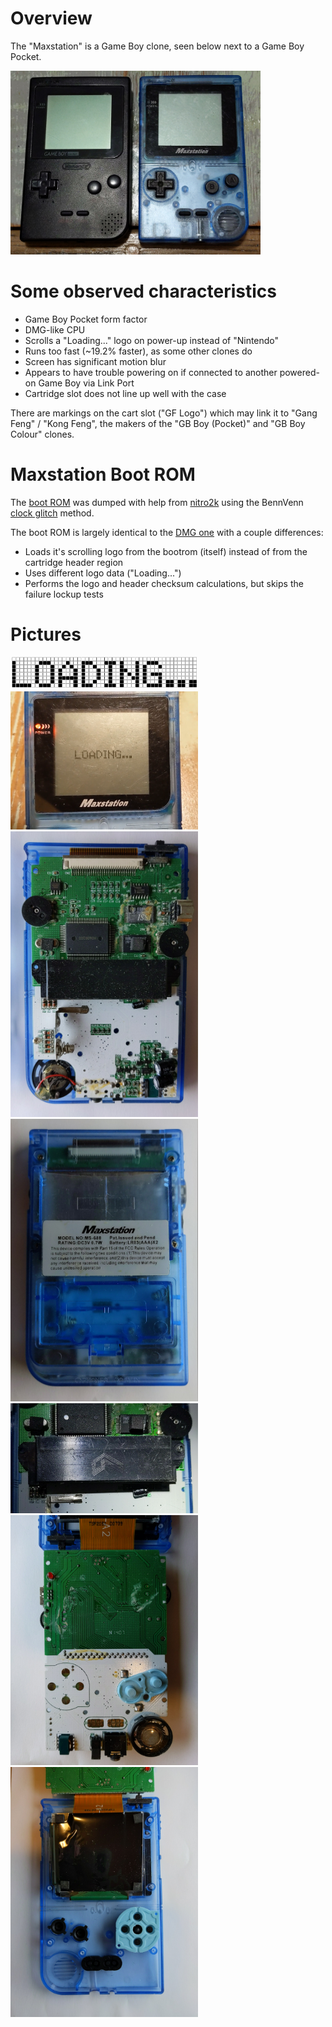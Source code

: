 
# Overview
The "Maxstation" is a Game Boy clone, seen below next to a Game Boy Pocket.

<img src="images/maxstation_gameboy_clone_gbpocket_compare.jpg" width="400" />

# Some observed characteristics
* Game Boy Pocket form factor
* DMG-like CPU
* Scrolls a "Loading..." logo on power-up instead of "Nintendo"
* Runs too fast (~19.2% faster), as some other clones do
* Screen has significant motion blur
* Appears to have trouble powering on if connected to another powered-on Game Boy via Link Port
* Cartridge slot does not line up well with the case 

There are markings on the cart slot ("GF Logo") which may link it to "Gang Feng" / "Kong Feng", the makers of the "GB Boy (Pocket)" and "GB Boy Colour" clones.

# Maxstation Boot ROM
The [boot ROM](/bootrom/) was dumped with help from [nitro2k](https://blog.gg8.se/wordpress/) using the BennVenn [clock glitch](https://blog.gg8.se/wordpress/2014/12/09/dumping-the-boot-rom-of-the-gameboy-clone-game-fighter/) method.

The boot ROM is largely identical to the [DMG one](https://gbdev.gg8.se/wiki/articles/Gameboy_Bootstrap_ROM) with a couple differences:
* Loads it's scrolling logo from the bootrom (itself) instead of from the cartridge header region
* Uses different logo data ("Loading...")
* Performs the logo and header checksum calculations, but skips the failure lockup tests


# Pictures
<img src="/images/maxstation_gameboy_clone_boot_logo_data.png" width="300">

<img src="/images/maxstation_gameboy_clone_boot_logo.png" width="300">

<img src="/images/maxstation_gameboy_clone_pcb_back_cpu_marking_22C309CH.jpg" width="300">

<img src="/images/maxstation_gameboy_clone_shell_back.jpg" width="300">

<img src="/images/maxstation_gameboy_clone_cart_slot_GF_logo.jpg" width="300">

<img src="/images/maxstation_gameboy_clone_pcb_front.jpg" width="300">

<img src="/images/maxstation_gameboy_clone_screen_back.jpg" width="300">


